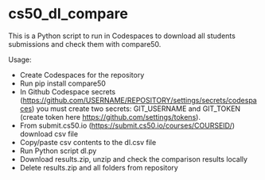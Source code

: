 # cs50_dl_compare

This is a Python script to run in Codespaces to download all students submissions and check them with compare50.

Usage:

* Create Codespaces for the repository
* Run pip install compare50
* In Github Codespace secrets (https://github.com/USERNAME/REPOSITORY/settings/secrets/codespaces) you must create two secrets: GIT_USERNAME and GIT_TOKEN (create token here https://github.com/settings/tokens).
* From submit.cs50.io (https://submit.cs50.io/courses/COURSEID/) download csv file
* Copy/paste csv contents to the dl.csv file
* Run Python script dl.py
* Download results.zip, unzip and check the comparison results locally
* Delete results.zip and all folders from repository
